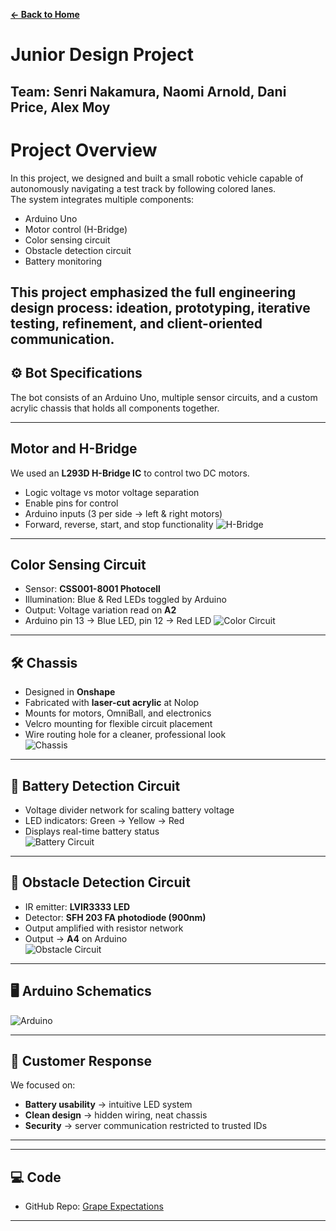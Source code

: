 **[← Back to Home](../README.md)**

# Junior Design Project
**Team**: Senri Nakamura, Naomi Arnold, Dani Price, Alex Moy  
---
# Project Overview
In this project, we designed and built a small robotic vehicle capable of autonomously navigating a test track by following colored lanes.  
The system integrates multiple components:
- Arduino Uno  
- Motor control (H-Bridge)  
- Color sensing circuit  
- Obstacle detection circuit  
- Battery monitoring  

This project emphasized the full engineering design process: ideation, prototyping, iterative testing, refinement, and client-oriented communication.  
---
## ⚙️ Bot Specifications
The bot consists of an Arduino Uno, multiple sensor circuits, and a custom acrylic chassis that holds all components together.  

---
## Motor and H-Bridge
We used an **L293D H-Bridge IC** to control two DC motors.  
- Logic voltage vs motor voltage separation  
- Enable pins for control  
- Arduino inputs (3 per side → left & right motors)  
- Forward, reverse, start, and stop functionality
![H-Bridge](../images/junior/hbridge.png)

---
## Color Sensing Circuit
- Sensor: **CSS001-8001 Photocell**  
- Illumination: Blue & Red LEDs toggled by Arduino  
- Output: Voltage variation read on **A2**  
- Arduino pin 13 → Blue LED, pin 12 → Red LED
![Color Circuit](../images/junior/colorc.png)

---
## 🛠️ Chassis
- Designed in **Onshape**  
- Fabricated with **laser-cut acrylic** at Nolop  
- Mounts for motors, OmniBall, and electronics  
- Velcro mounting for flexible circuit placement  
- Wire routing hole for a cleaner, professional look  
![Chassis](../images/junior/chassic.png)

---
## 🔋 Battery Detection Circuit
- Voltage divider network for scaling battery voltage  
- LED indicators: Green → Yellow → Red  
- Displays real-time battery status  
![Battery Circuit](../images/junior/batteryc.png)

---
## 🚧 Obstacle Detection Circuit
- IR emitter: **LVIR3333 LED**  
- Detector: **SFH 203 FA photodiode (900nm)**  
- Output amplified with resistor network  
- Output → **A4** on Arduino  
![Obstacle Circuit](../images/junior/ObstacleC.png)

---
## 🖥️ Arduino Schematics
![Arduino](../images/junior/arduino.png)

---
## 👥 Customer Response
We focused on:  
- **Battery usability** → intuitive LED system  
- **Clean design** → hidden wiring, neat chassis  
- **Security** → server communication restricted to trusted IDs  

---
---
## 💻 Code
- GitHub Repo: [Grape Expectations](https://github.com/naomi-arnold/grape_expectations)  

---
